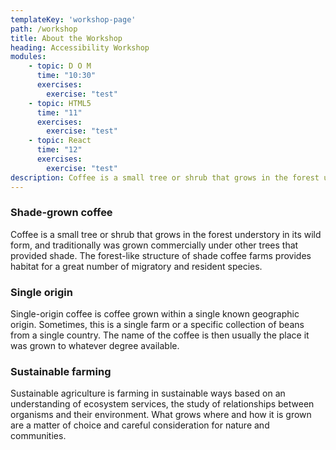 ```yaml
---
templateKey: 'workshop-page'
path: /workshop
title: About the Workshop
heading: Accessibility Workshop
modules:
    - topic: D O M
      time: "10:30"
      exercises: 
        exercise: "test"
    - topic: HTML5
      time: "11"
      exercises: 
        exercise: "test"
    - topic: React
      time: "12"
      exercises: 
        exercise: "test"
description: Coffee is a small tree or shrub that grows in the forest understory in its wild form, and traditionally was grown commercially under other trees that provided shade. The forest-like structure of shade coffee farms provides habitat for a great number of migratory and resident species.    
---
```

### Shade-grown coffee
Coffee is a small tree or shrub that grows in the forest understory in its wild form, and traditionally was grown commercially under other trees that provided shade. The forest-like structure of shade coffee farms provides habitat for a great number of migratory and resident species.

### Single origin
Single-origin coffee is coffee grown within a single known geographic origin. Sometimes, this is a single farm or a specific collection of beans from a single country. The name of the coffee is then usually the place it was grown to whatever degree available.

### Sustainable farming
Sustainable agriculture is farming in sustainable ways based on an understanding of ecosystem services, the study of relationships between organisms and their environment. What grows where and how it is grown are a matter of choice and careful consideration for nature and communities.
